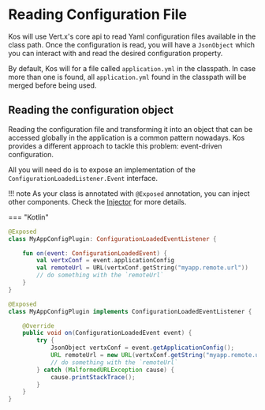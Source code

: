 # Reading Configuration File
Kos will use Vert.x's core api to read Yaml configuration files available in the class path.
Once the configuration is read, you will have a `JsonObject` which you can interact with
and read the desired configuration property.

By default, Kos will for a file called `application.yml` in the classpath. In case
more than one is found, all `application.yml` found in the classpath will be merged
before being used.

## Reading the configuration object
Reading the configuration file and transforming it into an object that can be accessed
globally in the application is a common pattern nowadays. Kos provides a different approach
to tackle this problem: event-driven configuration.

All you will need do is to expose an implementation of the `ConfigurationLoadedListener.Event` interface.

!!! note
    As your class is annotated with `@Exposed` annotation, you can inject other components.
    Check the [Injector](https://skullabs.github.io/injector) for more details.

=== "Kotlin"
```kotlin
@Exposed
class MyAppConfigPlugin: ConfigurationLoadedEventListener {

    fun on(event: ConfigurationLoadedEvent) {
        val vertxConf = event.applicationConfig
        val remoteUrl = URL(vertxConf.getString("myapp.remote.url"))
        // do something with the `remoteUrl`
    }
}
```
```java
@Exposed
class MyAppConfigPlugin implements ConfigurationLoadedEventListener {

    @Override
    public void on(ConfigurationLoadedEvent event) {
        try {
            JsonObject vertxConf = event.getApplicationConfig();
            URL remoteUrl = new URL(vertxConf.getString("myapp.remote.url"));
            // do something with the `remoteUrl`
        } catch (MalformedURLException cause) {
            cause.printStackTrace();
        }
    }
}

```